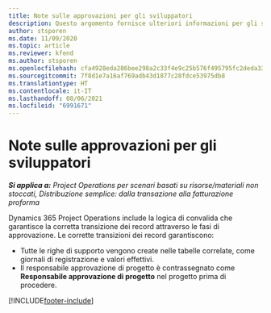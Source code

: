 ```yaml
---
title: Note sulle approvazioni per gli sviluppatori
description: Questo argomento fornisce ulteriori informazioni per gli sviluppatori su come utilizzare le approvazioni.
author: stsporen
ms.date: 11/09/2020
ms.topic: article
ms.reviewer: kfend
ms.author: stsporen
ms.openlocfilehash: cfa4928eda286bee298a2c33f4e9c25b576f495795fc2deda33b393e372465b1
ms.sourcegitcommit: 7f8d1e7a16af769adb43d1877c28fdce53975db8
ms.translationtype: HT
ms.contentlocale: it-IT
ms.lasthandoff: 08/06/2021
ms.locfileid: "6991671"
---
```

# <a name="developer-notes-for-approvals"></a>Note sulle approvazioni per gli sviluppatori

_**Si applica a:** Project Operations per scenari basati su risorse/materiali non stoccati, Distribuzione semplice: dalla transazione alla fatturazione proforma_

Dynamics 365 Project Operations include la logica di convalida che garantisce la corretta transizione dei record attraverso le fasi di approvazione. Le corrette transizioni dei record garantiscono: 

  - Tutte le righe di supporto vengono create nelle tabelle correlate, come giornali di registrazione e valori effettivi.
  - Il responsabile approvazione di progetto è contrassegnato come **Responsabile approvazione di progetto** nel progetto prima di procedere.


[!INCLUDE[footer-include](../includes/footer-banner.md)]